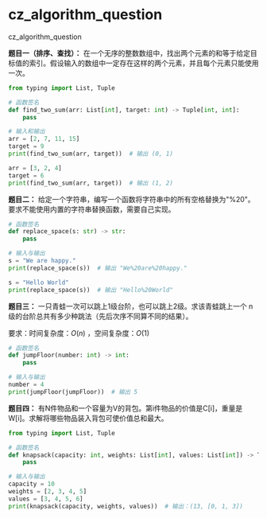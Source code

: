 # cz_algorithm_question
cz_algorithm_question

**题目一（排序、查找）：** 在一个无序的整数数组中，找出两个元素的和等于给定目标值的索引。假设输入的数组中一定存在这样的两个元素，并且每个元素只能使用一次。

```python
from typing import List, Tuple

# 函数签名
def find_two_sum(arr: List[int], target: int) -> Tuple[int, int]:
    pass

# 输入和输出
arr = [2, 7, 11, 15]
target = 9
print(find_two_sum(arr, target))  # 输出 (0, 1)

arr = [3, 2, 4]
target = 6
print(find_two_sum(arr, target))  # 输出 (1, 2)
```

**题目二：** 给定一个字符串，编写一个函数将字符串中的所有空格替换为"%20"。要求不能使用内置的字符串替换函数，需要自己实现。

```python
# 函数签名
def replace_space(s: str) -> str:
    pass

# 输入与输出
s = "We are happy."
print(replace_space(s))  # 输出 "We%20are%20happy."

s = "Hello World"
print(replace_space(s))  # 输出 "Hello%20World"
```

**题目三：** 一只青蛙一次可以跳上1级台阶，也可以跳上2级。求该青蛙跳上一个 n 级的台阶总共有多少种跳法（先后次序不同算不同的结果）。

要求：时间复杂度：*O*(*n*) ，空间复杂度：*O*(1)

```python
# 函数签名
def jumpFloor(number: int) -> int:
    pass

# 输入与输出
number = 4
print(jumpFloor(jumpFloor))  # 输出 5
```

**题目四：** 有N件物品和一个容量为V的背包。第i件物品的价值是C[i]，重量是W[i]。求解将哪些物品装入背包可使价值总和最大。

```python
from typing import List, Tuple

# 函数签名
def knapsack(capacity: int, weights: List[int], values: List[int]) -> Tuple[int, List[int]]:
    pass

# 输入与输出
capacity = 10
weights = [2, 3, 4, 5]
values = [3, 4, 5, 6]
print(knapsack(capacity, weights, values))  # 输出：(13, [0, 1, 3])
```


